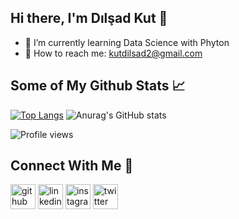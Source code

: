 ## Hi there, I'm Dılşad Kut 👋

- :palm_tree: I’m currently learning Data Science with Phyton
- :email: How to reach me: kutdilsad2@gmail.com

## Some of My Github Stats :chart_with_upwards_trend:

[![Top Langs](https://github-readme-stats.vercel.app/api/top-langs/?username=dilsadkut&show_icons=true&theme=tokyonight)](https://github.com/anuraghazra/github-readme-stats)
![Anurag's GitHub stats](https://github-readme-stats.vercel.app/api?username=dilsadkut&show_icons=true&theme=tokyonight)

![Profile views](https://komarev.com/ghpvc/?username=dilsadkut&color=blue)

## Connect With Me :speech_balloon:

[<img src='https://cdn.jsdelivr.net/npm/simple-icons@3.0.1/icons/github.svg' alt='github' height='40'>](https://github.com/dilsadkut)  [<img src='https://cdn.jsdelivr.net/npm/simple-icons@3.0.1/icons/linkedin.svg' alt='linkedin' height='40'>](https://www.linkedin.com/in/dilsadkut/)  [<img src='https://cdn.jsdelivr.net/npm/simple-icons@3.0.1/icons/instagram.svg' alt='instagram' height='40'>](https://www.instagram.com/dilsadkut/)  [<img src='https://cdn.jsdelivr.net/npm/simple-icons@3.0.1/icons/twitter.svg' alt='twitter' height='40'>](https://twitter.com/dilsadkut)  


